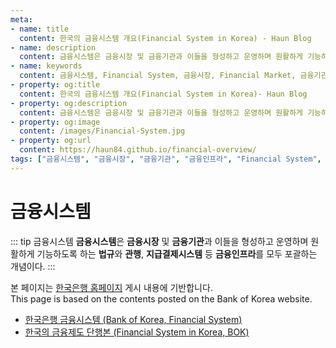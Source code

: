 ```yaml
---
meta:
- name: title
  content: 한국의 금융시스템 개요(Financial System in Korea) - Haun Blog
- name: description
  content: 금융시스템은 금융시장 및 금융기관과 이들을 형성하고 운영하며 원활하게 기능하도록 하는 법규와 관행, 지급결제시스템 등 금융인프라를 모두 포괄하는 개념이다
- name: keywords
  content: 금융시스템, Financial System, 금융시장, Financial Market, 금융기관, Financial Institution, 금융인프라, Financial Infrastructure
- property: og:title
  content: 한국의 금융시스템 개요(Financial System in Korea)- Haun Blog
- property: og:description
  content: 금융시스템은 금융시장 및 금융기관과 이들을 형성하고 운영하며 원활하게 기능하도록 하는 법규와 관행, 지급결제시스템 등 금융인프라를 모두 포괄하는 개념이다
- property: og:image
  content: /images/Financial-System.jpg
- property: og:url
  content: https://haun84.github.io/financial-overview/
tags: ["금융시스템", "금융시장", "금융기관", "금융인프라", "Financial System", "Financial Market", "Financial Institution", "Financial Infrastructure"]
---
```


# 금융시스템

::: tip 금융시스템
**금융시스템**은 **금융시장** 및 **금융기관**과 이들을 형성하고 운영하며 원활하게 기능하도록 하는 **법규**와 **관행**, **지급결제시스템** 등 **금융인프라**를 모두 포괄하는 개념이다.
:::
      
본 페이지는 <u>한국은행 홈페이지</u> 게시 내용에 기반합니다.    
This page is based on the contents posted on the Bank of Korea website.
* [한국은행 금융시스템 (Bank of Korea, Financial System)](http://www.bok.or.kr/portal/main/contents.do?menuNo=200316)
* [한국의 금융제도 단행본 (Financial System in Korea, BOK)](http://www.bok.or.kr/portal/bbs/P0000604/view.do?nttId=10048969&menuNo=200461&pageIndex=1)